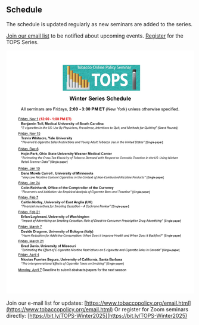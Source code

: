 ## Schedule

The schedule is updated regularly as new seminars are added to the series. 

[Join our email list](https://www.tobaccopolicy.org/email.html) to be notified about upcoming events. [Register](https://us02web.zoom.us/webinar/register/WN_QBxCQ1owTFumB3iTSzPAjA) for the TOPS Series.

![Schedule](TOPS_schedule_Winter2025.jpg)

Join our e-mail list for updates: [https://www.tobaccopolicy.org/email.html](https://www.tobaccopolicy.org/email.html)
Or register for Zoom seminars directly: [https://bit.ly/TOPS-Winter2025](https://bit.ly/TOPS-Winter2025)
